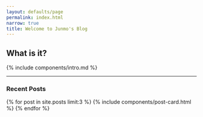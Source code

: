 ```yaml
---
layout: defaults/page
permalink: index.html
narrow: true
title: Welcome to Junmo's Blog
---
```


## What is it?

{% include components/intro.md %}

<hr />

### Recent Posts

{% for post in site.posts limit:3 %}
{% include components/post-card.html %}
{% endfor %}


